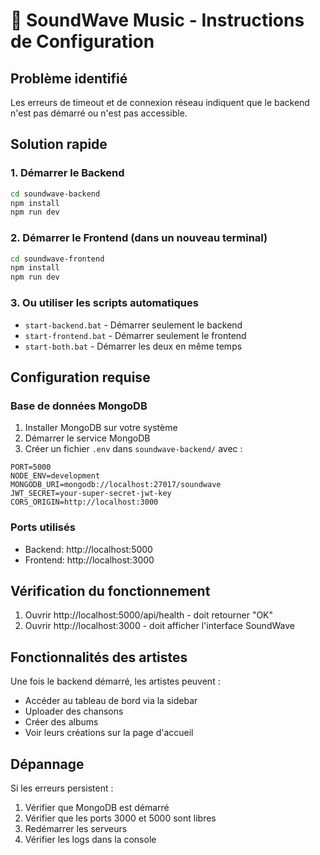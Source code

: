 # 🎵 SoundWave Music - Instructions de Configuration

## Problème identifié
Les erreurs de timeout et de connexion réseau indiquent que le backend n'est pas démarré ou n'est pas accessible.

## Solution rapide

### 1. Démarrer le Backend
```bash
cd soundwave-backend
npm install
npm run dev
```

### 2. Démarrer le Frontend (dans un nouveau terminal)
```bash
cd soundwave-frontend
npm install
npm run dev
```

### 3. Ou utiliser les scripts automatiques
- `start-backend.bat` - Démarrer seulement le backend
- `start-frontend.bat` - Démarrer seulement le frontend  
- `start-both.bat` - Démarrer les deux en même temps

## Configuration requise

### Base de données MongoDB
1. Installer MongoDB sur votre système
2. Démarrer le service MongoDB
3. Créer un fichier `.env` dans `soundwave-backend/` avec :
```
PORT=5000
NODE_ENV=development
MONGODB_URI=mongodb://localhost:27017/soundwave
JWT_SECRET=your-super-secret-jwt-key
CORS_ORIGIN=http://localhost:3000
```

### Ports utilisés
- Backend: http://localhost:5000
- Frontend: http://localhost:3000

## Vérification du fonctionnement

1. Ouvrir http://localhost:5000/api/health - doit retourner "OK"
2. Ouvrir http://localhost:3000 - doit afficher l'interface SoundWave

## Fonctionnalités des artistes

Une fois le backend démarré, les artistes peuvent :
- Accéder au tableau de bord via la sidebar
- Uploader des chansons
- Créer des albums
- Voir leurs créations sur la page d'accueil

## Dépannage

Si les erreurs persistent :
1. Vérifier que MongoDB est démarré
2. Vérifier que les ports 3000 et 5000 sont libres
3. Redémarrer les serveurs
4. Vérifier les logs dans la console
